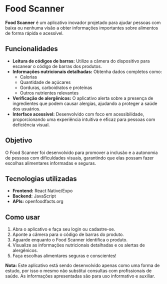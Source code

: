 # Food Scanner

**Food Scanner** é um aplicativo inovador projetado para ajudar pessoas com baixa ou nenhuma visão a obter informações importantes sobre alimentos de forma rápida e acessível.

## Funcionalidades

- **Leitura de códigos de barras:** Utilize a câmera do dispositivo para escanear o código de barras dos produtos.
- **Informações nutricionais detalhadas:** Obtenha dados completos como:
  - Calorias
  - Quantidade de açúcares
  - Gorduras, carboidratos e proteínas
  - Outros nutrientes relevantes
- **Verificação de alergênicos:** O aplicativo alerta sobre a presença de ingredientes que podem causar alergias, ajudando a proteger a saúde dos usuários.
- **Interface acessível:** Desenvolvido com foco em acessibilidade, proporcionando uma experiência intuitiva e eficaz para pessoas com deficiência visual.

## Objetivo

O Food Scanner foi desenvolvido para promover a inclusão e a autonomia de pessoas com dificuldades visuais, garantindo que elas possam fazer escolhas alimentares informadas e seguras.

## Tecnologias utilizadas

- **Frontend:** React Native/Expo
- **Backend:** JavaScript
- **APIs:** openfoodfacts.org

## Como usar

1. Abra o aplicativo e faça seu login ou cadastre-se.
2. Aponte a câmera para o código de barras do produto.
3. Aguarde enquanto o Food Scanner identifica o produto.
4. Visualize as informações nutricionais detalhadas e os alertas de alergênicos.
5. Faça escolhas alimentares seguras e conscientes!

**Nota:** Este aplicativo está sendo desenvolvido apenas como uma forma de estudo, por isso o mesmo não substitui consultas com profissionais de saúde. As informações apresentadas são para uso informativo e auxiliar.
